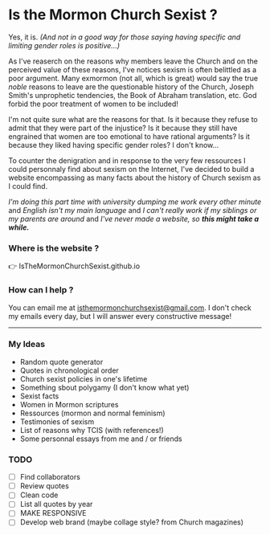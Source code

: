 Is the Mormon Church Sexist ?
=============================

Yes, it is. *(And not in a good way for those saying having specific and limiting gender roles is positive...)*

As I've reaserch on the reasons why members leave the Church and on the perceived value of these reasons, I've notices sexism is often belittled as a poor argument. Many exmormon (not all, which is great) would say the true *noble* reasons to leave are the questionable history of the Church, Joseph Smith's unprophetic tendencies, the Book of Abraham translation, etc. God forbid the poor treatment of women to be included! 

I'm not quite sure what are the reasons for that. Is it because they refuse to admit that they were part of the injustice? Is it because they still have engrained that women are too emotional to have rational arguments? Is it because they liked having specific gender roles? I don't  know...

To counter the denigration and in response to the very few ressources I could personnaly find about sexism on the Internet, I've decided to build a website encompassing as many facts about the history of Church sexism as I could find.

_I'm doing this part time with university dumping me work every other minute_ and _English isn't my main language_ and _I can't really work if my siblings or my parents are around_ and _I've never made a website, so **this might take a while.**_

### Where is the website ?
👉 IsTheMormonChurchSexist.github.io

### How can I help ?
You can email me at isthemormonchurchsexist@gmail.com. 
I don't check my emails every day, but I will answer every constructive message!

______

### My Ideas
- Random quote generator
- Quotes in chronological order
- Church sexist policies in one's lifetime
- Something sbout polygamy (I don't know what yet)
- Sexist facts
- Women in Mormon scriptures
- Ressources (mormon and normal feminism)
- Testimonies of sexism
- List of reasons why TCIS (with references!)
- Some personnal essays from me and / or friends

### TODO
- [ ] Find collaborators
- [ ] Review quotes
- [ ] Clean code
- [ ] List all quotes by year
- [ ] MAKE RESPONSIVE
- [ ] Develop web brand (maybe collage style? from Church magazines)
